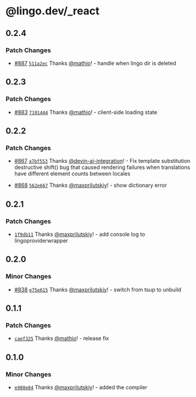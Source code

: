 # @lingo.dev/\_react

## 0.2.4

### Patch Changes

- [#887](https://github.com/lingodotdev/lingo.dev/pull/887) [`511a2ec`](https://github.com/lingodotdev/lingo.dev/commit/511a2ecd68a9c5e2800035d5c6a6b5b31b2dc80f) Thanks [@mathio](https://github.com/mathio)! - handle when lingo dir is deleted

## 0.2.3

### Patch Changes

- [#883](https://github.com/lingodotdev/lingo.dev/pull/883) [`7191444`](https://github.com/lingodotdev/lingo.dev/commit/7191444f67864ea5b5a91a9be759b2445bf186d3) Thanks [@mathio](https://github.com/mathio)! - client-side loading state

## 0.2.2

### Patch Changes

- [#867](https://github.com/lingodotdev/lingo.dev/pull/867) [`a7bf553`](https://github.com/lingodotdev/lingo.dev/commit/a7bf5538b5b72e41f90371f6211378aac7d5f800) Thanks [@devin-ai-integration](https://github.com/apps/devin-ai-integration)! - Fix template substitution destructive shift() bug that caused rendering failures when translations have different element counts between locales

- [#868](https://github.com/lingodotdev/lingo.dev/pull/868) [`562e667`](https://github.com/lingodotdev/lingo.dev/commit/562e667471abb51d7dd193217eefb8e8b3f8a686) Thanks [@maxprilutskiy](https://github.com/maxprilutskiy)! - show dictionary error

## 0.2.1

### Patch Changes

- [`1f9db11`](https://github.com/lingodotdev/lingo.dev/commit/1f9db11a53d8c75ce0e83517b73d43544d0f0fd2) Thanks [@maxprilutskiy](https://github.com/maxprilutskiy)! - add console log to lingoproviderwrapper

## 0.2.0

### Minor Changes

- [#838](https://github.com/lingodotdev/lingo.dev/pull/838) [`e75e615`](https://github.com/lingodotdev/lingo.dev/commit/e75e615ab17e279deb5a505dbda682fdfc7ead62) Thanks [@maxprilutskiy](https://github.com/maxprilutskiy)! - switch from tsup to unbuild

## 0.1.1

### Patch Changes

- [`caef325`](https://github.com/lingodotdev/lingo.dev/commit/caef3253bc99fa7bf7a0b40e5604c3590dcb4958) Thanks [@mathio](https://github.com/mathio)! - release fix

## 0.1.0

### Minor Changes

- [`e980e84`](https://github.com/lingodotdev/lingo.dev/commit/e980e84178439ad70417d38b425acf9148cfc4b6) Thanks [@maxprilutskiy](https://github.com/maxprilutskiy)! - added the compiler
